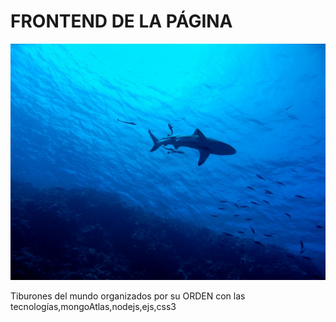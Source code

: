   <h1>FRONTEND DE LA PÁGINA</h1>

   <img src="./img/shark-2683184_1920.jpg"></img>


   <p>Tiburones del mundo organizados por su ORDEN con las tecnologías,mongoAtlas,nodejs,ejs,css3</p>
